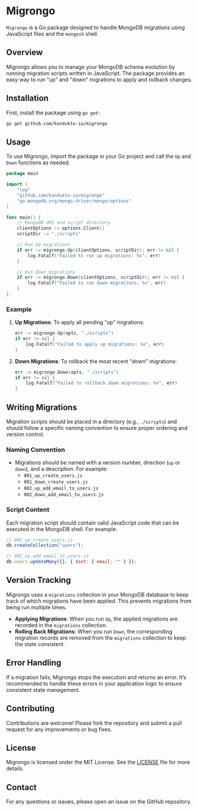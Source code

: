 # Migrongo

`Migrongo` is a Go package designed to handle MongoDB migrations using JavaScript files and the `mongosh` shell.

## Overview

Migrongo allows you to manage your MongoDB schema evolution by running migration scripts written in JavaScript. The package provides an easy way to run "up" and "down" migrations to apply and rollback changes.

## Installation

First, install the package using `go get`:

```bash
go get github.com/kondukto-io/migrongo
```

## Usage

To use Migrongo, import the package in your Go project and call the `Up` and `Down` functions as needed.

```go
package main

import (
	"log"
	"github.com/kondukto-io/migrongo"
	"go.mongodb.org/mongo-driver/mongo/options"
)

func main() {
	// MongoDB URI and script directory
	clientOptions := options.Client()
	scriptDir := "./scripts"

	// Run Up migrations
	if err := migrongo.Up(clientOptions, scriptDir); err != nil {
		log.Fatalf("Failed to run up migrations: %v", err)
	}

	// Run Down migrations
	if err := migrongo.Down(clientOptions, scriptDir); err != nil {
		log.Fatalf("Failed to run down migrations: %v", err)
	}
}
```

### Example

1. **Up Migrations**: To apply all pending "up" migrations:

    ```go
    err := migrongo.Up(opts, "./scripts")
    if err != nil {
        log.Fatalf("Failed to apply up migrations: %v", err)
    }
    ```

2. **Down Migrations**: To rollback the most recent "down" migrations:

    ```go
    err := migrongo.Down(opts, "./scripts")
    if err != nil {
        log.Fatalf("Failed to rollback down migrations: %v", err)
    }
    ```

## Writing Migrations

Migration scripts should be placed in a directory (e.g., `./scripts`) and should follow a specific naming convention to ensure proper ordering and version control.

### Naming Convention

- Migrations should be named with a version number, direction (`up` or `down`), and a description. For example:
    - `001_up_create_users.js`
    - `001_down_create_users.js`
    - `002_up_add_email_to_users.js`
    - `002_down_add_email_to_users.js`

### Script Content

Each migration script should contain valid JavaScript code that can be executed in the MongoDB shell. For example:

```javascript
// 001_up_create_users.js
db.createCollection("users");

// 002_up_add_email_to_users.js
db.users.updateMany({}, { $set: { email: "" } });
```

## Version Tracking

Migrongo uses a `migrations` collection in your MongoDB database to keep track of which migrations have been applied. This prevents migrations from being run multiple times.

- **Applying Migrations**: When you run `Up`, the applied migrations are recorded in the `migrations` collection.
- **Rolling Back Migrations**: When you run `Down`, the corresponding migration records are removed from the `migrations` collection to keep the state consistent.

## Error Handling

If a migration fails, Migrongo stops the execution and returns an error. It’s recommended to handle these errors in your application logic to ensure consistent state management.

## Contributing

Contributions are welcome! Please fork the repository and submit a pull request for any improvements or bug fixes.

## License

Migrongo is licensed under the MIT License. See the [LICENSE](LICENSE) file for more details.

## Contact

For any questions or issues, please open an issue on the GitHub repository.
